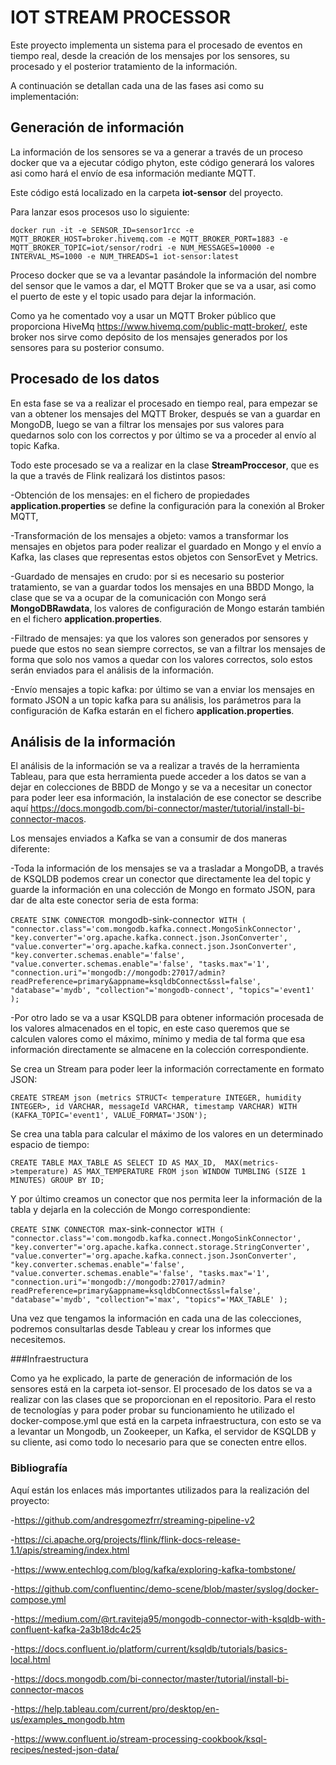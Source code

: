 # IOT STREAM PROCESSOR


Este proyecto implementa un sistema para el procesado de eventos en tiempo real, desde la creación de los mensajes por los sensores, su procesado y el posterior tratamiento de la información.

A continuación se detallan cada una de las fases asi como su implementación:

## Generación de información

La información de los sensores se va a generar a través de un proceso docker que va a ejecutar código phyton, este código generará los valores asi como hará el envío de esa información mediante MQTT.

Este código está localizado en la carpeta **iot-sensor** del proyecto.

Para lanzar esos procesos uso lo siguiente:

`docker run -it -e SENSOR_ID=sensor1rcc -e MQTT_BROKER_HOST=broker.hivemq.com -e MQTT_BROKER_PORT=1883 -e MQTT_BROKER_TOPIC=iot/sensor/rodri -e NUM_MESSAGES=10000 -e INTERVAL_MS=1000 -e NUM_THREADS=1 iot-sensor:latest
`

Proceso docker que se va a levantar pasándole la información del nombre del sensor que le vamos a dar, el MQTT Broker que se va a usar, asi como el puerto de este y el topic usado para dejar la información.

Como ya he comentado voy a usar un MQTT Broker público que proporciona HiveMq https://www.hivemq.com/public-mqtt-broker/, este broker nos sirve como depósito de los mensajes generados por los sensores para su posterior consumo.


## Procesado de los datos

En esta fase se va a realizar el procesado en tiempo real, para empezar se van a obtener los mensajes del MQTT Broker, después se van a guardar en MongoDB, luego se van a filtrar los mensajes por sus valores para quedarnos solo con los correctos y por último se va a proceder al envío al topic Kafka.

Todo este procesado se va a realizar en la clase **StreamProccesor**, que es la que a través de Flink realizará los distintos pasos:

-Obtención de los mensajes: en el fichero de propiedades **application.properties** se define la configuración para la conexión al Broker MQTT, 

-Transformación de los mensajes a objeto: vamos a transformar los mensajes en objetos para poder realizar el guardado en Mongo y el envío a Kafka, las clases que representas estos objetos con SensorEvet y Metrics.

-Guardado de mensajes en crudo: por si es necesario su posterior tratamiento, se van a guardar todos los mensajes en una BBDD Mongo, la clase que se va a ocupar de la comunicación con Mongo será **MongoDBRawdata**, los valores de configuración de Mongo estarán también en el fichero **application.properties**.
 
-Filtrado de mensajes: ya que los valores son generados por sensores y puede que estos no sean siempre correctos, se van a filtrar los mensajes de forma que solo nos vamos a quedar con los valores correctos, solo estos serán enviados para el análisis de la información.

-Envío mensajes a topic kafka: por último se van a enviar los mensajes en formato JSON a un topic kafka para su análisis, los parámetros para la configuración de Kafka estarán en el fichero **application.properties**.


## Análisis de la información

El análisis de la información se va a realizar a través de la herramienta Tableau, para que esta herramienta puede acceder a los datos se van a dejar en colecciones de BBDD de Mongo y se va a necesitar un conector para poder leer esa información, la instalación de ese conector se describe aquí https://docs.mongodb.com/bi-connector/master/tutorial/install-bi-connector-macos.

Los mensajes enviados a Kafka se van a consumir de dos maneras diferente:

-Toda la información de los mensajes se va a trasladar a MongoDB, a través de KSQLDB podemos crear un conector que directamente lea del topic y guarde la información en una colección de Mongo en formato JSON, para dar de alta este conector seria de esta forma:

`CREATE SINK CONNECTOR `mongodb-sink-connector` WITH (
"connector.class"='com.mongodb.kafka.connect.MongoSinkConnector',
"key.converter"='org.apache.kafka.connect.json.JsonConverter',
"value.converter"='org.apache.kafka.connect.json.JsonConverter',
"key.converter.schemas.enable"='false',
"value.converter.schemas.enable"='false',
"tasks.max"='1',
"connection.uri"='mongodb://mongodb:27017/admin?readPreference=primary&appname=ksqldbConnect&ssl=false',
"database"='mydb',
"collection"='mongodb-connect',
"topics"='event1'
);`

-Por otro lado se va a usar KSQLDB para obtener información procesada de los valores almacenados en el topic, en este caso queremos que se calculen valores como el máximo, mínimo y media de tal forma que esa información directamente se almacene en la colección correspondiente.
    
Se crea un Stream para poder leer la información correctamente en formato JSON:

`CREATE STREAM json
(metrics STRUCT<
temperature INTEGER,
humidity INTEGER>,
id VARCHAR,
messageId VARCHAR,
timestamp VARCHAR)
WITH (KAFKA_TOPIC='event1', VALUE_FORMAT='JSON');`

Se crea una tabla para calcular el máximo de los valores en un determinado espacio de tiempo:
    
`CREATE TABLE MAX_TABLE AS
SELECT ID AS MAX_ID, 
MAX(metrics->temperature) AS MAX_TEMPERATURE
FROM json
WINDOW TUMBLING (SIZE 1 MINUTES)
GROUP BY ID;`

Y por último creamos un conector que nos permita leer la información de la tabla y dejarla en la colección de Mongo correspondiente:

`CREATE SINK CONNECTOR `max-sink-connector` WITH (
"connector.class"='com.mongodb.kafka.connect.MongoSinkConnector',
"key.converter"='org.apache.kafka.connect.storage.StringConverter',
"value.converter"='org.apache.kafka.connect.json.JsonConverter',
"key.converter.schemas.enable"='false',
"value.converter.schemas.enable"='false',
"tasks.max"='1',
"connection.uri"='mongodb://mongodb:27017/admin?readPreference=primary&appname=ksqldbConnect&ssl=false',
"database"='mydb',
"collection"='max',
"topics"='MAX_TABLE'
);`

Una vez que tengamos la información en cada una de las colecciones, podremos consultarlas desde Tableau y crear los informes que necesitemos.

###Infraestructura

Como ya he explicado, la parte de generación de información de los sensores está en la carpeta iot-sensor.
El procesado de los datos se va a realizar con las clases que se proporcionan en el repositorio.
Para el resto de tecnologías y para poder probar su funcionamiento he utilizado el docker-compose.yml que está en la carpeta infraestructura, con esto se va a levantar un Mongodb, un Zookeeper, un Kafka, el servidor de KSQLDB y su cliente, asi como todo lo necesario para que se conecten entre ellos.

### Bibliografía

Aquí están los enlaces más importantes utilizados para la realización del proyecto:

-https://github.com/andresgomezfrr/streaming-pipeline-v2

-https://ci.apache.org/projects/flink/flink-docs-release-1.1/apis/streaming/index.html

-https://www.entechlog.com/blog/kafka/exploring-kafka-tombstone/

-https://github.com/confluentinc/demo-scene/blob/master/syslog/docker-compose.yml

-https://medium.com/@rt.raviteja95/mongodb-connector-with-ksqldb-with-confluent-kafka-2a3b18dc4c25

-https://docs.confluent.io/platform/current/ksqldb/tutorials/basics-local.html

-https://docs.mongodb.com/bi-connector/master/tutorial/install-bi-connector-macos

-https://help.tableau.com/current/pro/desktop/en-us/examples_mongodb.htm

-https://www.confluent.io/stream-processing-cookbook/ksql-recipes/nested-json-data/

    